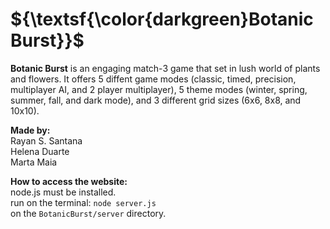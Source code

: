 <h1>${\textsf{\color{darkgreen}Botanic Burst}}$</h1>  

<strong>Botanic Burst</strong> is an engaging match-3 game that set in lush world of plants and flowers.
It offers 5 diffent game modes (classic, timed, precision, multiplayer AI, and 2 player multiplayer), 
5 theme modes (winter, spring, summer, fall, and dark mode), and 3 different grid sizes (6x6, 8x8, and 10x10).

<strong>Made by:</strong><br>
Rayan S. Santana<br> 
Helena Duarte<br>
Marta Maia

<strong>How to access the website:</strong><br>
node.js must be installed.<br>
run on the terminal: `node server.js`<br>
on the `BotanicBurst/server` directory.
